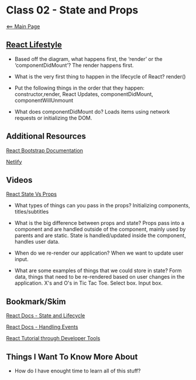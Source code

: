 # Class 02 - State and Props

[<== Main Page](../README.md)

## [React Lifestyle](https://medium.com/@joshuablankenshipnola/react-component-lifecycle-events-cb77e670a093)

- Based off the diagram, what happens first, the ‘render’ or the ‘componentDidMount’? The render happens first.

- What is the very first thing to happen in the lifecycle of React? render()

- Put the following things in the order that they happen: constructor,render, React Updates, componentDidMount, componentWillUnmount

- What does componentDidMount do? Loads items using network requests or initializing the DOM.

## Additional Resources

[React Bootstrap Documentation](https://react-bootstrap.github.io/)

[Netlify](https://www.netlify.com/)

## Videos

[React State Vs Props](https://www.youtube.com/watch?v=IYvD9oBCuJI)

- What types of things can you pass in the props? Initializing components, titles/subtitles

- What is the big difference between props and state? Props pass into a component and are handled outside of the component, mainly used by parents and are static. State is handled/updated inside the component, handles user data.

- When do we re-render our application? When we want to update user input.

- What are some examples of things that we could store in state? Form data, things that need to be re-rendered based on user changes in the application. X's and O's in Tic Tac Toe. Select box. Input box.

## Bookmark/Skim

[React Docs - State and Lifecycle](https://reactjs.org/docs/state-and-lifecycle.html)

[React Docs - Handling Events](https://reactjs.org/docs/handling-events.html)

[React Tutorial through Developer Tools](https://reactjs.org/tutorial/tutorial.html)

## Things I Want To Know More About

- How do I have enought time to learn all of this stuff?
